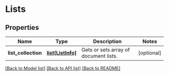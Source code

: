 # Lists

## Properties
Name | Type | Description | Notes
------------ | ------------- | ------------- | -------------
**list_collection** | [**list[ListInfo]**](ListInfo.md) | Gets or sets array of document lists. | [optional] 

[[Back to Model list]](../README.md#documentation-for-models) [[Back to API list]](../README.md#documentation-for-api-endpoints) [[Back to README]](../README.md)


